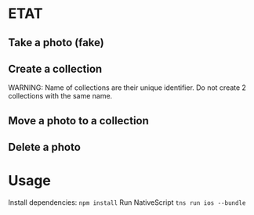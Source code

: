 # ETAT
## Take a photo (fake)
## Create a collection 
WARNING: Name of collections are their unique identifier. Do not create 2 collections with the same name.
## Move a photo to a collection
## Delete a photo


# Usage

Install dependencies: ```npm install```
Run NativeScript ```tns run ios --bundle```

